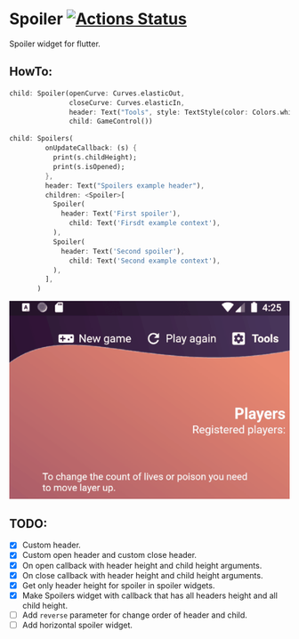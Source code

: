 # Spoiler [![Actions Status](https://github.com/Hecatoncheir/spoiler/workflows/check/badge.svg)](https://github.com/Hecatoncheir/spoiler/actions)

Spoiler widget for flutter.


## HowTo:
```dart
child: Spoiler(openCurve: Curves.elasticOut,
               closeCurve: Curves.elasticIn,
               header: Text("Tools", style: TextStyle(color: Colors.white)),
               child: GameControl())
```

```dart
child: Spoilers(
         onUpdateCallback: (s) {
           print(s.childHeight);
           print(s.isOpened);
         },
         header: Text("Spoilers example header"),
         children: <Spoiler>[
           Spoiler(
             header: Text('First spoiler'),
               child: Text('Firsdt example context'),
           ),
           Spoiler(
             header: Text('Second spoiler'),
               child: Text('Second example context'),
           ),
         ],
       )
```

![Spoiler preview gif](/preview/preview.gif)

## TODO:
 - [x] Custom header. 
 - [x] Custom open header and custom close header.
 - [x] On open callback with header height and child height arguments.
 - [x] On close callback with header height and child height arguments.
 - [x] Get only header height for spoiler in spoiler widgets.
 - [x] Make Spoilers widget with callback that has all headers height and  all child height.
 - [ ] Add `reverse` parameter for change order of header and child.
 - [ ] Add horizontal spoiler widget.
